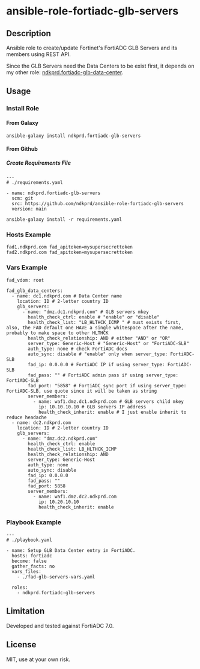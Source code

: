 # ansible-role-fortiadc-glb-servers

## Description

Ansible role to create/update Fortinet's FortiADC GLB Servers and its members using REST API. 

Since the GLB Servers need the Data Centers to be exist first, it depends on my other role: [ndkprd.fortiadc-glb-data-center](https://github.com/ndkprd/ansible-role-fortiadc-glb-data-center).

## Usage

### Install Role

#### From Galaxy

```
ansible-galaxy install ndkprd.fortiadc-glb-servers
```

#### From Github

##### Create Requirements File

```
---
# ./requirements.yaml

- name: ndkprd.fortiadc-glb-servers
  scm: git
  src: https://github.com/ndkprd/ansible-role-fortiadc-glb-servers
  version: main
```

```
ansible-galaxy install -r requirements.yaml
```

### Hosts Example

```
fad1.ndkprd.com fad_apitoken=mysupersecrettoken
fad2.ndkprd.com fad_apitoken=mysupersecrettoken
```

### Vars Example

```
fad_vdom: root

fad_glb_data_centers:
  - name: dc1.ndkprd.com # Data Center name
    location: ID # 2-letter country ID
    glb_servers:
      - name: "dmz.dc1.ndkprd.com" # GLB servers mkey
        health_check_ctrl: enable # "enable" or "disable"
        health_check_list: "LB_HLTHCK_ICMP " # must exists first, also, the FAD default one HAVE a single whitespace after the name, probably to make space to other HLTHCK
        health_check_relationship: AND # either "AND" or "OR"
        server_type: Generic-Host # "Generic-Host" or "FortiADC-SLB"
        auth_type: none # check FortiADC docs
        auto_sync: disable # "enable" only when server_type: FortiADC-SLB
        fad_ip: 0.0.0.0 # FortiADC IP if using server_type: FortiADC-SLB
        fad_pass: "" # FortiADC admin pass if using server_type: FortiADC-SLB
        fad_port: "5858" # FortiADC sync port if using server_type: FortiADC-SLB, use quote since it will be taken as string
        server_members:
          - name: waf1.dmz.dc1.ndkprd.com # GLB servers child mkey
            ip: 10.10.10.10 # GLB servers IP address
            health_check_inherit: enable # I just enable inherit to reduce headache
  - name: dc2.ndkprd.com
    location: ID # 2-letter country ID
    glb_servers:
      - name: "dmz.dc2.ndkprd.com"
        health_check_ctrl: enable
        health_check_list: LB_HLTHCK_ICMP
        health_check_relationship: AND
        server_type: Generic-Host
        auth_type: none
        auto_sync: disable
        fad_ip: 0.0.0.0
        fad_pass: ""
        fad_port: 5858
        server_members:
          - name: waf1.dmz.dc2.ndkprd.com
            ip: 10.20.10.10
            health_check_inherit: enable

```

### Playbook Example

```
---
# ./playbook.yaml

- name: Setup GLB Data Center entry in FortiADC.
  hosts: fortiadc
  become: false
  gather_facts: no
  vars_files:
    - ./fad-glb-servers-vars.yaml

  roles:
    - ndkprd.fortiadc-glb-servers

```

## Limitation

Developed and tested against FortiADC 7.0.

## License

MIT, use at your own risk.